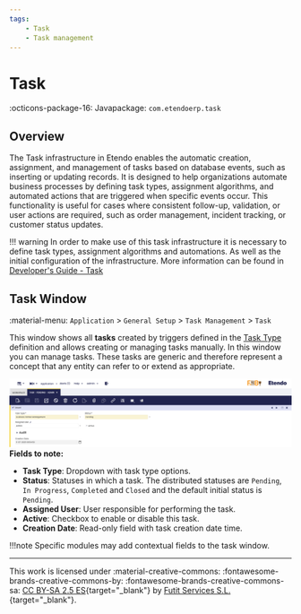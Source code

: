 ```yaml
---
tags: 
    - Task 
    - Task management
---
```


# Task
:octicons-package-16: Javapackage: `com.etendoerp.task`

## Overview

The Task infrastructure in Etendo enables the automatic creation, assignment, and management of tasks based on database events, such as inserting or updating records. It is designed to help organizations automate business processes by defining task types, assignment algorithms, and automated actions that are triggered when specific events occur. This functionality is useful for cases where consistent follow-up, validation, or user actions are required, such as order management, incident tracking, or customer status updates.

!!! warning
    In order to make use of this task infrastructure it is necessary to define task types, assignment algorithms and automations. As well as the initial configuration of the infrastructure. More information can be found in [Developer's Guide - Task]()


## Task Window
:material-menu: `Application` > `General Setup` > `Task Management` > `Task`

This window shows all **tasks** created by triggers defined in the [Task Type](../../../../../developer-guide/etendo-classic/bundles/platform/task.md#task-type-window) definition and allows creating or managing tasks manually.
In this window you can manage tasks. These tasks are generic and therefore represent a concept that any entity can refer to or extend as appropriate.

![](../../../../../assets/user-guide/etendo-classic/optional-features/bundles/platform-extensions/task/task-window.png)
**Fields to note:**

- **Task Type**: Dropdown with task type options.
- **Status**: Statuses in which a task. The distributed statuses are `Pending`, `In Progress`, `Completed` and `Closed` and the default initial status is `Pending`.
- **Assigned User**: User responsible for performing the task.
- **Active**: Checkbox to enable or disable this task.
- **Creation Date**: Read-only field with task creation date time.

!!!note 
    Specific modules may add contextual fields to the task window.

---
This work is licensed under :material-creative-commons: :fontawesome-brands-creative-commons-by: :fontawesome-brands-creative-commons-sa: [ CC BY-SA 2.5 ES](https://creativecommons.org/licenses/by-sa/2.5/es/){target="_blank"} by [Futit Services S.L.](https://etendo.software){target="_blank"}.
